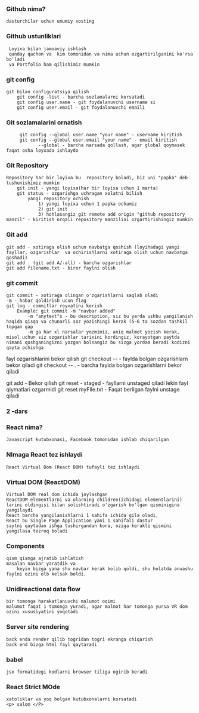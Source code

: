 ### Github nima?
    dasturchilar uchun umumiy xosting 
### Github ustunliklari
     Loyixa bilan jamoaviy ishlash
     qanday qachon va  kim tomonidan va nima uchun ozgartirilganini ko'rsa bo'ladi 
     va Portfolio ham qilishimiz mumkin 
### git config
    git bilan configuratsiya qilish
        git config -list - barcha sozlamalarni korsatadi
        git config user.name - git foydalanuvchi username si
        git config user.email - git foydalanuvchi emaili
### Git sozlamalarini ornatish
         git config --global user.name "your name" - username kiritish 
         git config --global user.email "your name" - email kiritish
                --global - barcha narsada qollash, agar global qoymasek faqat osha loyxada ishlaydo
### Git Repository
    Repository har bir loyixa bu  repository boladi, biz uni "papka" deb tushunishimiz mumkin
        git init - yangi loyixa(har bir loyixa uchun 1 marta)
        git status - ozgarishga uchragan xolatni bilish
            yangi repository ochish
                1) yangi loyixa uchun 1 papka ochamiz
                2) git init
                3) hohlasangiz git remote add origin "github repository manzil" - kiritish orqali repository manzilini ozgartirishingiz mumkin
### Git add
    git add - xotiraga olish uchun navbatga qoshish (loyihadagi yangi fayllar, ozgarishlar  va ochirishlarni xotiraga olish uchun navbatga qoshadi)
    git add . (git add A/-all) - barcha ozgarishlar  
    git add filename.txt - biror faylni olish

### git commit 
    git commit - xotiraga olingan o'zgarishlarni saqlab oladi
    -m - habar qoldirish ucun flag
    git log - commitlar royxatini korish
        Example: git commit -m "navbar added"
            -m "anytext"s - bu description, siz bu yerda ushbu yangilanish haqida qisqa va chunarli soz yozishingi kerak (5-6 ta sozdan tashkil topgan gap
            -m ga har xl narsalar yozmimiz, aniq malmot yozish kerak, misol uchun siz ozgarishlar tarixini kordingiz, korayotgan paytda nimani qoshganingizni yozgan bolsangiz bu sizga yordam beradi kodizni qayta ochishga
fayl ozgarishlarini bekor qilish
    git checkout -- <file> - faylda bolgan ozgarishlarn bekor qiladi
    git checkout -- . - barcha faylda bolgan ozgarishlarni bekor qiladi

git add - Bekor qilish
    git reset -  staged - fayllarni unstaged qiladi lekin fayl qiymatlari ozgarmidi
    git reset myFIle.txt - Faqat berilgan faylni unstage qiladi

### 2 -dars
### React nima?
    Javascript kutubxonasi, Facebook tomonidan ishlab chiqarilgan
### NImaga React tez ishlaydi
    React Virtual Dom (React DOM) tufayli tez ishlaydi
### Virtual DOM (ReactDOM)
    Virtual DOM real dom ichida joylashgan
    ReactDOM elementlarni va ularning children(ichidagi elementlarini) larini oldingisi bilan solishtiradi o'zgarish bo'lgan qisminigina yangilaydi 
    React barcha yangilanishlarni 1 sahifa ichida qila oladi, 
    React bu Single Page Application yani 1 sahifali dastur 
    saytni qaytadan ishga tushirgandan kora, oziga kerakli qismini yangilasa tezroq boladi
### Components
    qism qismga ajratib ishlatish
    masalan navbar yaratdik va 
        keyin bizga yana shu navbar kerak bolib qoldi, shu holatda anuashu faylni ozini olb kelsak boldi.
### Unidireactional data flow
    bir tomonga harakatlanuvchi malumot oqimi
    malumot faqat 1 tomonga yuradi, agar malmot har tomonga yursa VR dom ozini xususiyatini yoqotadi

### Server site rendering
    back enda render qilib togridan togri ekranga chiqarish
    back end bizga html fayl qaytaradi
### babel
    jsx formatidegi kodlarni browser tiliga ogirib beradi

### React Strict MOde
    xatoliklar va yoq bolgan kutubxonalarni korsatadi
    <p> salom </P>
